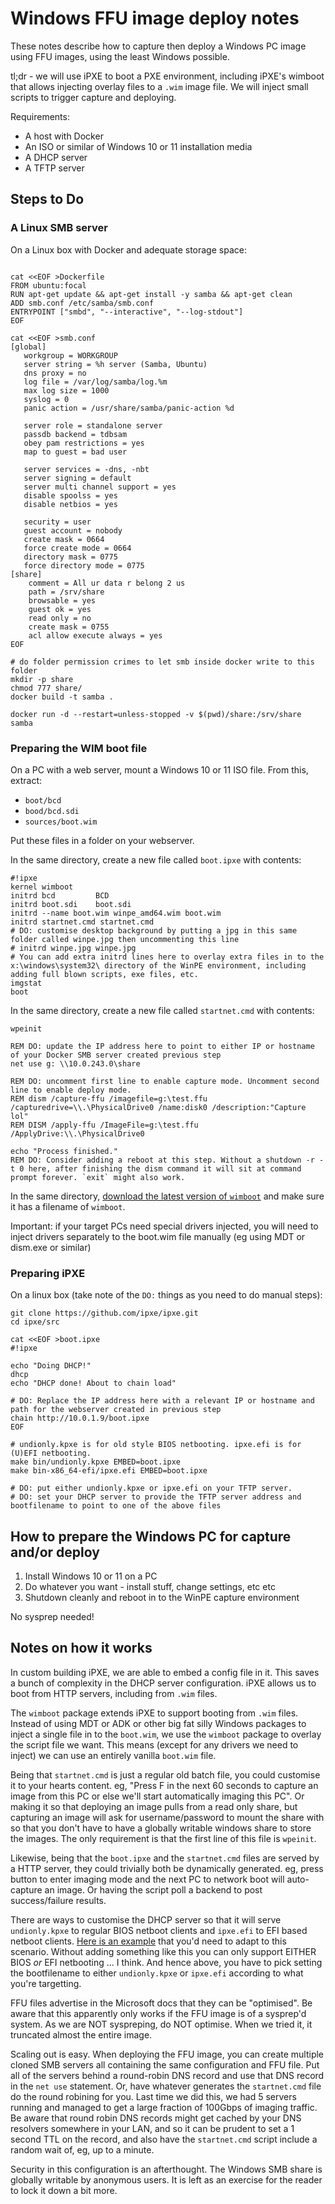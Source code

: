# Windows FFU image deploy notes

These notes describe how to capture then deploy a Windows PC image using FFU images, using the least Windows possible.

tl;dr - we will use iPXE to boot a PXE environment, including iPXE's wimboot that allows injecting overlay files to a `.wim` image file. We will inject small scripts to trigger capture and deploying.

Requirements:
* A host with Docker
* An ISO or similar of Windows 10 or 11 installation media
* A DHCP server
* A TFTP server

## Steps to Do

### A Linux SMB server

On a Linux box with Docker and adequate storage space:

```

cat <<EOF >Dockerfile
FROM ubuntu:focal
RUN apt-get update && apt-get install -y samba && apt-get clean
ADD smb.conf /etc/samba/smb.conf
ENTRYPOINT ["smbd", "--interactive", "--log-stdout"]
EOF

cat <<EOF >smb.conf
[global]
   workgroup = WORKGROUP
   server string = %h server (Samba, Ubuntu)
   dns proxy = no
   log file = /var/log/samba/log.%m
   max log size = 1000
   syslog = 0
   panic action = /usr/share/samba/panic-action %d

   server role = standalone server
   passdb backend = tdbsam
   obey pam restrictions = yes
   map to guest = bad user

   server services = -dns, -nbt
   server signing = default
   server multi channel support = yes
   disable spoolss = yes
   disable netbios = yes

   security = user
   guest account = nobody
   create mask = 0664
   force create mode = 0664
   directory mask = 0775
   force directory mode = 0775
[share]
    comment = All ur data r belong 2 us
    path = /srv/share
    browsable = yes
    guest ok = yes
    read only = no
    create mask = 0755
    acl allow execute always = yes
EOF

# do folder permission crimes to let smb inside docker write to this folder
mkdir -p share
chmod 777 share/
docker build -t samba .

docker run -d --restart=unless-stopped -v $(pwd)/share:/srv/share samba
```


### Preparing the WIM boot file

On a PC with a web server, mount a Windows 10 or 11 ISO file. From this, extract:
* `boot/bcd`
* `bood/bcd.sdi`
* `sources/boot.wim`

Put these files in a folder on your webserver.

In the same directory, create a new file called `boot.ipxe` with contents:

```
#!ipxe
kernel wimboot 
initrd bcd         BCD
initrd boot.sdi    boot.sdi
initrd --name boot.wim winpe_amd64.wim boot.wim
initrd startnet.cmd startnet.cmd
# DO: customise desktop background by putting a jpg in this same folder called winpe.jpg then uncommenting this line
# initrd winpe.jpg winpe.jpg
# You can add extra initrd lines here to overlay extra files in to the x:\windows\system32\ directory of the WinPE environment, including adding full blown scripts, exe files, etc.
imgstat
boot
```

In the same directory, create a new file called `startnet.cmd` with contents:

```
wpeinit

REM DO: update the IP address here to point to either IP or hostname of your Docker SMB server created previous step
net use g: \\10.0.243.0\share

REM DO: uncomment first line to enable capture mode. Uncomment second line to enable deploy mode.
REM dism /capture-ffu /imagefile=g:\test.ffu /capturedrive=\\.\PhysicalDrive0 /name:disk0 /description:"Capture lol"
REM DISM /apply-ffu /ImageFile=g:\test.ffu /ApplyDrive:\\.\PhysicalDrive0

echo "Process finished."
REM DO: Consider adding a reboot at this step. Without a shutdown -r -t 0 here, after finishing the dism command it will sit at command prompt forever. `exit` might also work.
```

In the same directory, [download the latest version of `wimboot`](https://github.com/ipxe/wimboot/releases/latest/download/wimboot) and make sure it has a filename of `wimboot`.

Important: if your target PCs need special drivers injected, you will need to inject drivers separately to the boot.wim file manually (eg using MDT or dism.exe or similar)

### Preparing iPXE

On a linux box (take note of the `DO:` things as you need to do manual steps):
```
git clone https://github.com/ipxe/ipxe.git
cd ipxe/src

cat <<EOF >boot.ipxe
#!ipxe

echo "Doing DHCP!"
dhcp
echo "DHCP done! About to chain load"

# DO: Replace the IP address here with a relevant IP or hostname and path for the webserver created in previous step
chain http://10.0.1.9/boot.ipxe
EOF

# undionly.kpxe is for old style BIOS netbooting. ipxe.efi is for (U)EFI netbooting.
make bin/undionly.kpxe EMBED=boot.ipxe
make bin-x86_64-efi/ipxe.efi EMBED=boot.ipxe

# DO: put either undionly.kpxe or ipxe.efi on your TFTP server.
# DO: set your DHCP server to provide the TFTP server address and bootfilename to point to one of the above files
```

## How to prepare the Windows PC for capture and/or deploy

1) Install Windows 10 or 11 on a PC
2) Do whatever you want - install stuff, change settings, etc etc
3) Shutdown cleanly and reboot in to the WinPE capture environment

No sysprep needed!

## Notes on how it works

In custom building iPXE, we are able to embed a config file in it. This saves a bunch of complexity in the DHCP server configuration. iPXE allows us to boot from HTTP servers, including from `.wim` files.

The `wimboot` package extends iPXE to support booting from `.wim` files. Instead of using MDT or ADK or other big fat silly Windows packages to inject a single file in to the `boot.wim`, we use the `wimboot` package to overlay the script file we want. This means (except for any drivers we need to inject) we can use an entirely vanilla `boot.wim` file.

Being that `startnet.cmd` is just a regular old batch file, you could customise it to your hearts content. eg, "Press F in the next 60 seconds to capture an image from this PC or else we'll start automatically imaging this PC". Or making it so that deploying an image pulls from a read only share, but capturing an image will ask for username/password to mount the share with so that you don't have to have a globally writable windows share to store the images. The only requirement is that the first line of this file is `wpeinit`.

Likewise, being that the `boot.ipxe` and the `startnet.cmd` files are served by a HTTP server, they could trivially both be dynamically generated. eg, press button to enter imaging mode and the next PC to network boot will auto-capture an image. Or having the script poll a backend to post success/failure results.

There are ways to customise the DHCP server so that it will serve `undionly.kpxe` to regular BIOS netboot clients and `ipxe.efi` to EFI based netboot clients. [Here is an example](https://docs.fogproject.org/en/latest/kb/how-tos/bios-and-uefi-co-existence/#using-linux-dhcp) that you'd need to adapt to this scenario. Without adding something like this you can only support EITHER BIOS _or_ EFI netbooting ... I think. And hence above, you have to pick setting the bootfilename to either `undionly.kpxe` or `ipxe.efi` according to what you're targetting.

FFU files advertise in the Microsoft docs that they can be "optimised". Be aware that this apparently only works if the FFU image is of a sysprep'd system. As we are NOT syspreping, do NOT optimise. When we tried it, it truncated almost the entire image.

Scaling out is easy. When deploying the FFU image, you can create multiple cloned SMB servers all containing the same configuration and FFU file. Put all of the servers behind a round-robin DNS record and use that DNS record in the `net use` statement. Or, have whatever generates the `startnet.cmd` file do the round robining for you. Last time we did this, we had 5 servers running and managed to get a large fraction of 100Gbps of imaging traffic. Be aware that round robin DNS records might get cached by your DNS resolvers somewhere in your LAN, and so it can be prudent to set a 1 second TTL on the record, and also have the `startnet.cmd` script include a random wait of, eg, up to a minute.

Security in this configuration is an afterthought. The Windows SMB share is globally writable by anonymous users. It is left as an exercise for the reader to lock it down a bit more.
